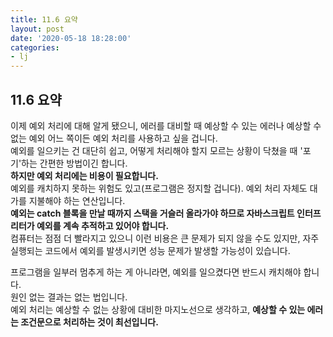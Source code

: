 ```yaml
---
title: 11.6 요약
layout: post
date: '2020-05-18 18:28:00'
categories:
- lj
---
```


## 11.6 요약

이제 예외 처리에 대해 알게 됐으니, 에러를 대비할 때 예상할 수 있는 에러나 예상할 수 없는 예외 어느 쪽이든 예외 처리를 사용하고 싶을 겁니다.  
예외를 일으키는 건 대단히 쉽고, 어떻게 처리해야 할지 모르는 상황이 닥쳤을 때 '포기'하는 간편한 방법이긴 합니다.  
**하지만 예외 처리에는 비용이 필요합니다.**  
예외를 캐치하지 못하는 위험도 있고(프로그램은 정지할 겁니다). 예외 처리 자체도 대가를 지불해야 하는 연산입니다.  
**예외는 catch 블록을 만날 때까지 스택을 거슬러 올라가야 하므로 자바스크립트 인터프리터가 예외를 계속 추적하고 있어야 합니다.**  
컴퓨터는 점점 더 빨라지고 있으니 이런 비용은 큰 문제가 되지 않을 수도 있지만, 자주 실행되는 코드에서 예외를 발생시키면 성능 문제가 발생할 가능성이 있습니다. 

프로그램을 일부러 멈추게 하는 게 아니라면, 예외를 일으켰다면 반드시 캐치해야 합니다.  
원인 없는 결과는 없는 법입니다.  
예외 처리는 예상할 수 없는 상황에 대비한 마지노선으로 생각하고, **예상할 수 있는 에러는 조건문으로 처리하는 것이 최선입니다.**
